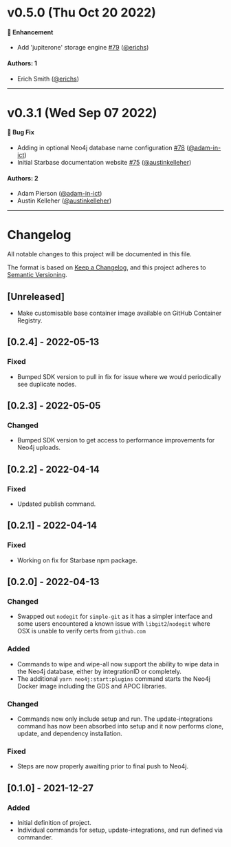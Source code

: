 # v0.5.0 (Thu Oct 20 2022)

#### 🚀 Enhancement

- Add 'jupiterone' storage engine [#79](https://github.com/JupiterOne/starbase/pull/79) ([@erichs](https://github.com/erichs))

#### Authors: 1

- Erich Smith ([@erichs](https://github.com/erichs))

---

# v0.3.1 (Wed Sep 07 2022)

#### 🐛 Bug Fix

- Adding in optional Neo4j database name configuration
  [#78](https://github.com/JupiterOne/starbase/pull/78)
  ([@adam-in-ict](https://github.com/adam-in-ict))
- Initial Starbase documentation website
  [#75](https://github.com/JupiterOne/starbase/pull/75)
  ([@austinkelleher](https://github.com/austinkelleher))

#### Authors: 2

- Adam Pierson ([@adam-in-ict](https://github.com/adam-in-ict))
- Austin Kelleher ([@austinkelleher](https://github.com/austinkelleher))

---

# Changelog

All notable changes to this project will be documented in this file.

The format is based on [Keep a Changelog](https://keepachangelog.com/en/1.0.0/),
and this project adheres to
[Semantic Versioning](https://semver.org/spec/v2.0.0.html).

## [Unreleased]

- Make customisable base container image available on GitHub Container Registry.

## [0.2.4] - 2022-05-13

### Fixed

- Bumped SDK version to pull in fix for issue where we would periodically see
  duplicate nodes.

## [0.2.3] - 2022-05-05

### Changed

- Bumped SDK version to get access to performance improvements for Neo4j
  uploads.

## [0.2.2] - 2022-04-14

### Fixed

- Updated publish command.

## [0.2.1] - 2022-04-14

### Fixed

- Working on fix for Starbase npm package.

## [0.2.0] - 2022-04-13

### Changed

- Swapped out `nodegit` for `simple-git` as it has a simpler interface and some
  users encountered a known issue with `libgit2`/`nodegit` where OSX is unable
  to verify certs from `github.com`

### Added

- Commands to wipe and wipe-all now support the ability to wipe data in the
  Neo4j database, either by integrationID or completely.
- The additional `yarn neo4j:start:plugins` command starts the Neo4j Docker
  image including the GDS and APOC libraries.

### Changed

- Commands now only include setup and run. The update-integrations command has
  now been absorbed into setup and it now performs clone, update, and dependency
  installation.

### Fixed

- Steps are now properly awaiting prior to final push to Neo4j.

## [0.1.0] - 2021-12-27

### Added

- Initial definition of project.
- Individual commands for setup, update-integrations, and run defined via
  commander.
